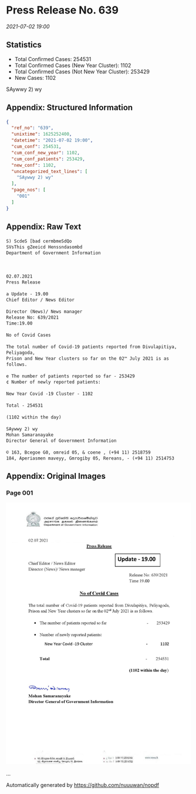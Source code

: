 
# Press Release No. 639
*2021-07-02 19:00*
## Statistics
* Total Confirmed Cases: 254531
* Total Confirmed Cases (New Year Cluster): 1102
* Total Confirmed Cases (Not New Year Cluster): 253429
* New Cases: 1102


SAywwy 2) wy

## Appendix: Structured Information
```json
{
  "ref_no": "639",
  "unixtime": 1625252400,
  "datetime": "2021-07-02 19:00",
  "cum_conf": 254531,
  "cum_conf_new_year": 1102,
  "cum_conf_patients": 253429,
  "new_conf": 1102,
  "uncategorized_text_lines": [
    "SAywwy 2) wy"
  ],
  "page_nos": [
    "001"
  ]
}
```

## Appendix: Raw Text
```text
S) ScdeS [bad cermbmeSdQo
SVsThis gZeeicd Henssndasombd
Department of Government Information

 

02.07.2021
Press Release

a Update - 19.00
Chief Editor / News Editor

Director (News)/ News manager
Release No: 639/2021
Time:19.00

No of Covid Cases

The total number of Covid-19 patients reported from Divulapitiya, Peliyagoda,
Prison and New Year clusters so far on the 02™ July 2021 is as follows.

e The number of patients reported so far - 253429
¢ Number of newly reported patients:

New Year Covid -19 Cluster - 1102

Total - 254531

(1102 within the day)

SAywwy 2) wy
Mohan Samaranayake
Director General of Government Information

© 163, Bcegoe G0, omreid 05, & coene , (+94 11) 2518759
184, Aperiasmen maveyy, Gmrogiby 05, Rereans, - (+94 11) 2514753

```

## Appendix: Original Images

### Page 001

![page_no](https://raw.githubusercontent.com/nuuuwan/nopdf_data/main/nopdf.dgigovlk.ref639.page001.jpeg)
        

...

Automatically generated by https://github.com/nuuuwan/nopdf

    
    